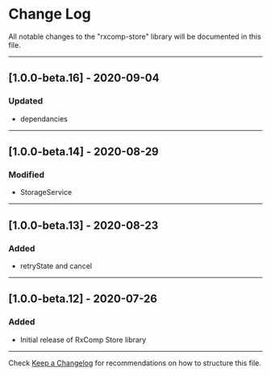 # Change Log
All notable changes to the "rxcomp-store" library will be documented in this file.

---

## [1.0.0-beta.16] - 2020-09-04
### Updated
- dependancies

---

## [1.0.0-beta.14] - 2020-08-29
### Modified
- StorageService

---

## [1.0.0-beta.13] - 2020-08-23
### Added
- retryState and cancel

---

## [1.0.0-beta.12] - 2020-07-26
### Added
- Initial release of RxComp Store library

---

Check [Keep a Changelog](http://keepachangelog.com/) for recommendations on how to structure this file.
